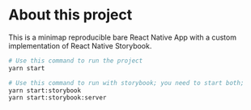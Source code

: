 # About this project

This is a minimap reproducible bare React Native App with a custom implementation of React Native Storybook.

```bash
# Use this command to run the project
yarn start

# Use this command to run with storybook; you need to start both;
yarn start:storybook
yarn start:storybook:server
```
